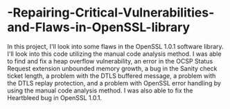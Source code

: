 # -Repairing-Critical-Vulnerabilities-and-Flaws-in-OpenSSL-library

In this project, I'll look into some flaws in the OpenSSL 1.0.1 software library. I'll look into this code utilizing the manual code analysis method. I was able to find and fix a heap overflow vulnerability, an error in the OCSP Status Request extension unbounded memory growth, a bug in the Sanity check ticket length, a problem with the DTLS buffered message, a problem with the DTLS replay protection, and a problem with OpenSSL error handling by using the manual code analysis method. I was also able to fix the Heartbleed bug in OpenSSL 1.0.1. 
